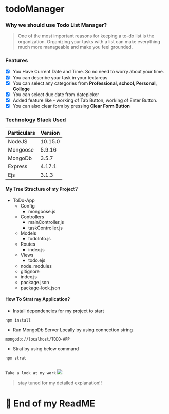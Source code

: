 # todoManager


### Why we should use Todo List Manager?
> One of the most important reasons for keeping a to-do list is the organization. Organizing your tasks with a list can make everything much more manageable and make you feel grounded.

### Features
- [x] You Have Current Date and Time. So no need to worry about your time.
- [x] You can describe your task in your textareas
- [x] You can select any categories from **Professional, school, Personal, College**
- [x] You can select due date from datepicker
- [x] Added feature like - working of Tab Button, working of Enter Button.
- [x] You can also clear form by pressing **Clear Form Button**

### Technology Stack Used

Particulars | Version
----------- | ---------
NodeJS | 10.15.0    
Mongoose | 5.9.16
MongoDb | 3.5.7
Express| 4.17.1
Ejs | 3.1.3


#### My Tree Structure of my Project?

*  ToDo-App
   - Config 
     - mongoose.js
   - Controllers
     - mainController.js
     - taskController.js
   - Models
     - todoInfo.js 
   - Routes
     - index.js 
   - Views 
     - todo.ejs 
   - node_modules
   - gitignore
   - index.js
   - package.json
   - package-lock.json
   


#### How To Strat my Application?

* Install dependencies for my project to start
```
npm install

```
* Run MongoDb Server Locally by using connection string
```
mongodb://localhost/TODO-APP

```
* Strat by using below command
```
npm strat 
 
```

```Take a look at my work```
![](Demo.gif)


> stay tuned for my detailed explanation!!

# :eyes: End of my ReadME
